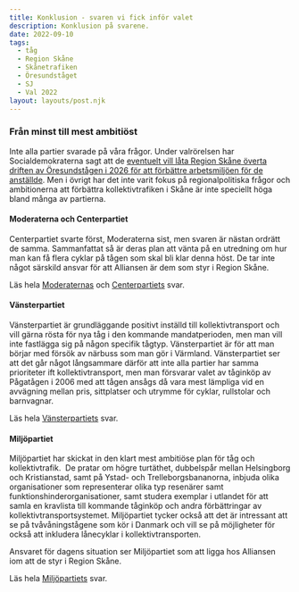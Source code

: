 ```yaml
---
title: Konklusion - svaren vi fick inför valet
description: Konklusion på svarene.
date: 2022-09-10
tags:
  - tåg
  - Region Skåne
  - Skånetrafiken
  - Öresundståget
  - SJ
  - Val 2022
layout: layouts/post.njk
---
```


### Från minst till mest ambitiöst

Inte alla partier svarade på våra frågor. Under valrörelsen har Socialdemokraterna sagt att de [eventuelt vill låta Region Skåne överta driften av Öresundstågen i 2026 för att förbättre arbetsmiljöen för de anställde](https://www.newsoresund.se/socialdemokraterna-vill-att-region-skane-tar-over-driften-av-oresundstagen/). Men i övrigt har det inte varit fokus på regionalpolitiska frågor och ambitionerna att förbättra kollektivtrafiken i Skåne är inte speciellt höga bland många av partierna.

#### Moderaterna och Centerpartiet

Centerpartiet svarte först, Moderaterna sist, men svaren är nästan ordrätt de samma. Sammanfattat så är deras plan att vänta på en utredning om hur man kan få flera cyklar på tågen som skal bli klar denna höst. De tar inte något särskild ansvar för att Alliansen är dem som styr i Region Skåne.

Läs hela [Moderaternas](moderaterna.md) och [Centerpartiets](centerpartiet.md) svar.


#### Vänsterpartiet


Vänsterpartiet är grundläggande positivt inställd till kollektivtransport och vill gärna rösta för nya tåg i den kommande mandatperioden, men man vill inte fastlägga sig på någon specifik tågtyp. Vänsterpartiet är för att man börjar med försök av närbuss som man gör i Värmland.
Vänsterpartiet ser att det går något långsammare därför att inte alla partier har samma prioriteter ift kollektivtransport, men man försvarar valet av tåginköp av Pågatågen i 2006 med att tågen ansågs då vara mest lämpliga vid en avvägning mellan pris, sittplatser och utrymme för cyklar, rullstolar och barnvagnar.


Läs hela [Vänsterpartiets](vansterpartiet.md) svar.


#### Miljöpartiet


Miljöpartiet har skickat in den klart mest ambitiöse plan för tåg och kollektivtrafik.  De pratar om högre turtäthet, dubbelspår mellan Helsingborg och Kristianstad, samt på Ystad- och Trelleborgsbananorna, inbjuda olika organisationer som representerar olika typ resenärer samt funktionshinderorganisationer, samt studera exemplar i utlandet för att samla en kravlista till kommande tåginköp och andra förbättringar av kollektivtransportsystemet. Miljöpartiet tycker också att det är intressant att se på tvåvåningstågene som kör i Danmark och vill se på möjligheter för också att inkludera lånecyklar i kollektivtransporten. 

Ansvaret för dagens situation ser Miljöpartiet som att ligga hos Alliansen iom att de styr i Region Skåne.


Läs hela [Miljöpartiets](miljopartiet.md) svar.

